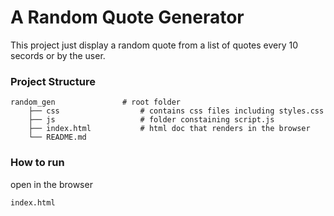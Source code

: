 # A Random Quote Generator
This project just display a random quote from a list of quotes every 10 secords or by the user. 

### Project Structure

    random_gen               # root folder 
        ├── css                  # contains css files including styles.css
        ├── js                   # folder constaining script.js
        ├── index.html           # html doc that renders in the browser
        └── README.md

### How to run
open in the browser
```sh
index.html
```


